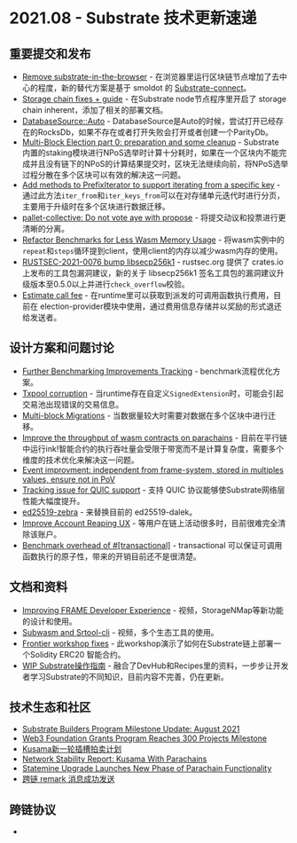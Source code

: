 # 2021.08 - Substrate 技术更新速递

## 重要提交和发布

* [Remove substrate-in-the-browser](https://github.com/paritytech/substrate/pull/9541) - 在浏览器里运行区块链节点增加了去中心的程度，新的替代方案是基于 smoldot 的 [Substrate-connect](https://github.com/paritytech/substrate-connect/)。
* [Storage chain fixes + guide](https://github.com/paritytech/substrate/pull/9504) - 在Substrate node节点程序里开启了 storage chain inherent，添加了相关的部署文档。
* [DatabaseSource::Auto](https://github.com/paritytech/substrate/pull/9500) - DatabaseSource是Auto的时候，尝试打开已经存在的RocksDb，如果不存在或者打开失败会打开或者创建一个ParityDb。
* [Multi-Block Election part 0: preparation and some cleanup](https://github.com/paritytech/substrate/pull/9442) - Substrate 内置的staking模块进行NPoS选举时计算十分耗时，如果在一个区块内不能完成并且没有链下的NPoS的计算结果提交时，区块无法继续向前，将NPoS选举过程分散在多个区块可以有效的解决这一问题。
* [Add methods to PrefixIterator to support iterating from a specific key](https://github.com/paritytech/substrate/pull/9313) - 通过此方法`iter_from`和`iter_keys_from`可以在对存储单元迭代时进行分页，主要用于升级时在多个区块进行数据迁移。
* [pallet-collective: Do not vote aye with propose](https://github.com/paritytech/substrate/pull/9323) - 将提交动议和投票进行更清晰的分离。
* [Refactor Benchmarks for Less Wasm Memory Usage](https://github.com/paritytech/substrate/pull/9373) - 将wasm实例中的`repeat`和`steps`循环提到client，使用client的内存以减少wasm内存的使用。
* [RUSTSEC-2021-0076 bump libsecp256k1](https://github.com/paritytech/substrate/pull/9391) - rustsec.org 提供了 crates.io 上发布的工具包漏洞建议，新的关于 libsecp256k1 签名工具包的漏洞建议升级版本至0.5.0以上并进行`check_overflow`校验。
* [Estimate call fee](https://github.com/paritytech/substrate/pull/9395) - 在runtime里可以获取到派发的可调用函数执行费用，目前在 election-provider模块中使用，通过费用信息存储并以奖励的形式退还给发送者。

## 设计方案和问题讨论

* [Further Benchmarking Improvements Tracking](https://github.com/paritytech/substrate/issues/9513) - benchmark流程优化方案。
* [Txpool corruption](https://github.com/paritytech/substrate/issues/9572) - 当runtime存在自定义`SignedExtension`时，可能会引起交易池出现错误的交易信息。
* [Multi-block Migrations](https://github.com/paritytech/substrate/issues/7911) - 当数据量较大时需要对数据在多个区块中进行迁移。
* [Improve the throughput of wasm contracts on parachains](https://github.com/paritytech/substrate/issues/9354) - 目前在平行链中运行ink!智能合约的执行吞吐量会受限于带宽而不是计算复杂度，需要多个维度的技术优化来解决这一问题。
* [Event improvment: independent from frame-system, stored in multiples values, ensure not in PoV](https://github.com/paritytech/substrate/issues/948)
* [Tracking issue for QUIC support](https://github.com/paritytech/substrate/issues/9162) - 支持 QUIC 协议能够使Substrate网络层性能大幅度提升。
* [ed25519-zebra](https://github.com/paritytech/substrate/issues/8055) - 来替换目前的 ed25519-dalek。
* [Improve Account Reaping UX](https://github.com/paritytech/substrate/issues/9433) - 等用户在链上活动很多时，目前很难完全清除该账户。
* [Benchmark overhead of #[transactional]](https://github.com/paritytech/substrate/issues/8975) - transactional 可以保证可调用函数执行的原子性，带来的开销目前还不是很清楚。

## 文档和资料

* [Improving FRAME Developer Experience](https://www.crowdcast.io/e/substrate-seminar/44?utm_source=twitter&utm_medium=social&utm_campaign=crowdcast&utm_content=substrate%20seminar%20july%2027&utm_term=substrate) - 视频，StorageNMap等新功能的设计和使用。
* [Subwasm and Srtool-cli](https://www.crowdcast.io/e/substrate-seminar/43) - 视频，多个生态工具的使用。
* [Frontier workshop fixes](https://github.com/substrate-developer-hub/substrate-developer-hub.github.io/pull/1086) - 此workshop演示了如何在Substrate链上部署一个Solidity ERC20 智能合约。
* [WIP Substrate操作指南](https://substrate.dev/substrate-how-to-guides/docs/intro) - 融合了DevHub和Recipes里的资料，一步步让开发者学习Substrate的不同知识，目前内容不完善，仍在更新。


## 技术生态和社区

* [Substrate Builders Program Milestone Update: August 2021](https://www.parity.io/blog/substrate-builders-program-milestone-update-august-2021)
* [Web3 Foundation Grants Program Reaches 300 Projects Milestone](https://medium.com/web3foundation/web3-foundation-grants-program-reaches-300-projects-milestone-556fdca6e76c)
* [Kusama新一轮插槽拍卖计划](https://twitter.com/kusamanetwork/status/1428340523224510471)
* [Network Stability Report: Kusama With Parachains](https://polkadot.network/network-stability-report-kusama-with-parachains/?utm_source=twitter&utm_medium=social+&utm_campaign=metricsreport)
* [Statemine Upgrade Launches New Phase of Parachain Functionality](https://polkadot.network/statemine-upgrade-launches-new-phase-of-parachain-functionality/?utm_source=twitter&utm_medium=social&utm_campaign=StateminePermissionless+)
* [跨链 remark 消息成功发送](https://twitter.com/kusamanetwork/status/1425786886967238658)

## 跨链协议

* 
